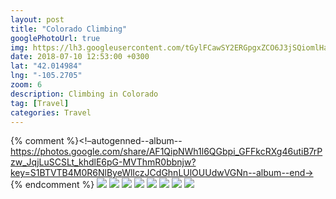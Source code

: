 ```yaml
---
layout: post
title: "Colorado Climbing"
googlePhotoUrl: true
img: https://lh3.googleusercontent.com/tGylFCawSY2ERGpgxZCO6J3jSQiomlHazrg_dI8_yJsXiqcUJuQ3cQPQNc_WkskEq9FYfl87zc14McW1zWbyNAfWVCTGqMJ0gxVK0f7sUuJg2C8dHrACAWv1tY9V1_BSN6eSbxe5Kg=w4032-h3024
date: 2018-07-10 12:53:00 +0300
lat: "42.014984"
lng: "-105.2705"
zoom: 6
description: Climbing in Colorado
tag: [Travel]
categories: Travel
---
```


{% comment %}<!–autogenned--album--https://photos.google.com/share/AF1QipNWh1l6QGbpi_GFFkcRXg46utiB7rPzw_JqjLuSCSLt_khdlE6pG-MVThmR0bbnjw?key=S1BTVTB4M0R6NlByeWlIczJCdGhnLUlOUUdwVGNn--album--end->
{% endcomment %}
<a data-fancybox="gallery" href="https://lh3.googleusercontent.com/tGylFCawSY2ERGpgxZCO6J3jSQiomlHazrg_dI8_yJsXiqcUJuQ3cQPQNc_WkskEq9FYfl87zc14McW1zWbyNAfWVCTGqMJ0gxVK0f7sUuJg2C8dHrACAWv1tY9V1_BSN6eSbxe5Kg=w4032-h3024"><img src="https://lh3.googleusercontent.com/tGylFCawSY2ERGpgxZCO6J3jSQiomlHazrg_dI8_yJsXiqcUJuQ3cQPQNc_WkskEq9FYfl87zc14McW1zWbyNAfWVCTGqMJ0gxVK0f7sUuJg2C8dHrACAWv1tY9V1_BSN6eSbxe5Kg=w200-h200"></a>
<a data-fancybox="gallery" href="https://lh3.googleusercontent.com/rgQN2cKh7sNctzrCcJ2TCwKxri7OL9s1fx8dU4Yb6w5cMr8S4A7e1cc4O7Igc2QrGkch7bCYK2s6nVRx2mrdwVcMvt7YP9G5XQQog6silpG5gNdP6Mk5q1zx0-L9IwaRtXqFqsSmOg=w4032-h3024"><img src="https://lh3.googleusercontent.com/rgQN2cKh7sNctzrCcJ2TCwKxri7OL9s1fx8dU4Yb6w5cMr8S4A7e1cc4O7Igc2QrGkch7bCYK2s6nVRx2mrdwVcMvt7YP9G5XQQog6silpG5gNdP6Mk5q1zx0-L9IwaRtXqFqsSmOg=w200-h200"></a>
<a data-fancybox="gallery" href="https://lh3.googleusercontent.com/Pinpg5NlNBXe7b78X1XXVO31x33Ij9uTBZIocu4KqDkC653x814CHR4gPsWhMIFhuJAUzjdqsXOWZuzknERs8RLBokZgihdLmt7olAN2IoPGQtQkxqxpwuweBJtJ4DQXPL1GQr0nBg=w4032-h3024"><img src="https://lh3.googleusercontent.com/Pinpg5NlNBXe7b78X1XXVO31x33Ij9uTBZIocu4KqDkC653x814CHR4gPsWhMIFhuJAUzjdqsXOWZuzknERs8RLBokZgihdLmt7olAN2IoPGQtQkxqxpwuweBJtJ4DQXPL1GQr0nBg=w200-h200"></a>
<a data-fancybox="gallery" href="https://lh3.googleusercontent.com/L-B0kTxHWn-Xb-1M4ugbmMuGER71SqpGzWKNeShbZeRh52voBi-ReyX0jUpSTA_22UucECUiSkaCz4iKAMe1ySjylWwgHU7pBsA8e496BY872jRf5eBY4754p2ygjko4H1KSXNUqvg=w3024-h4032"><img src="https://lh3.googleusercontent.com/L-B0kTxHWn-Xb-1M4ugbmMuGER71SqpGzWKNeShbZeRh52voBi-ReyX0jUpSTA_22UucECUiSkaCz4iKAMe1ySjylWwgHU7pBsA8e496BY872jRf5eBY4754p2ygjko4H1KSXNUqvg=w200-h200"></a>
<a data-fancybox="gallery" href="https://lh3.googleusercontent.com/idLOnlhtiy2VimRVarRvksGFcoYKGKTFcqCccSNq3PpaS2uEaNmD4Zr1gPnAv2IJUSEQInlsueg-VbZI0i8s8OY7s2651mVDj5jYjjtfTvrdYrxFvm_SgRjcL2XySkjBsKtb9rgqQQ=w3024-h4032"><img src="https://lh3.googleusercontent.com/idLOnlhtiy2VimRVarRvksGFcoYKGKTFcqCccSNq3PpaS2uEaNmD4Zr1gPnAv2IJUSEQInlsueg-VbZI0i8s8OY7s2651mVDj5jYjjtfTvrdYrxFvm_SgRjcL2XySkjBsKtb9rgqQQ=w200-h200"></a>
<a data-fancybox="gallery" href="https://lh3.googleusercontent.com/YnJ-veoklNTWnQtABv2QqwpvfbHKh9SMpZ6PFD_sIGAJHJy26vcA_9A9hhoRIdp6H1fiWf55fxWc5Hn6TMULVaWStMryy-jOQkaAO2huU5Z7QXkWgV2WFpIxNY17ivEJIfgfWxlUTg=w3024-h4032"><img src="https://lh3.googleusercontent.com/YnJ-veoklNTWnQtABv2QqwpvfbHKh9SMpZ6PFD_sIGAJHJy26vcA_9A9hhoRIdp6H1fiWf55fxWc5Hn6TMULVaWStMryy-jOQkaAO2huU5Z7QXkWgV2WFpIxNY17ivEJIfgfWxlUTg=w200-h200"></a>
<a data-fancybox="gallery" href="https://lh3.googleusercontent.com/5r7IlOiSVzDCNLw8EDvq2kTsNNqHRuGG01PFEZdORVIFtsX8wG4vsM-jyMY-yN8R9i5adTfF1-fmsGKXt4Sglv8a8AX6gj0hhBQU8VIL3QlXdxJzb_tkxeaM7mu8uRL82IqSju-nEw=w4032-h3024"><img src="https://lh3.googleusercontent.com/5r7IlOiSVzDCNLw8EDvq2kTsNNqHRuGG01PFEZdORVIFtsX8wG4vsM-jyMY-yN8R9i5adTfF1-fmsGKXt4Sglv8a8AX6gj0hhBQU8VIL3QlXdxJzb_tkxeaM7mu8uRL82IqSju-nEw=w200-h200"></a>
<a data-fancybox="gallery" href="https://lh3.googleusercontent.com/vkv28nMcOJ8MeqKARxYFRjKwj8YMkkS5MXVS0ZOmHCYhEoXNSkFutMIKUfpJ5Ru9UJRnrt9BUqGLcdCEFVhefA3UJEXyjqgJn6YagqqJ84_-LydmaxtLvS0C1uRsLPXv6w-wtxjfxw=w4032-h3024"><img src="https://lh3.googleusercontent.com/vkv28nMcOJ8MeqKARxYFRjKwj8YMkkS5MXVS0ZOmHCYhEoXNSkFutMIKUfpJ5Ru9UJRnrt9BUqGLcdCEFVhefA3UJEXyjqgJn6YagqqJ84_-LydmaxtLvS0C1uRsLPXv6w-wtxjfxw=w200-h200"></a>
